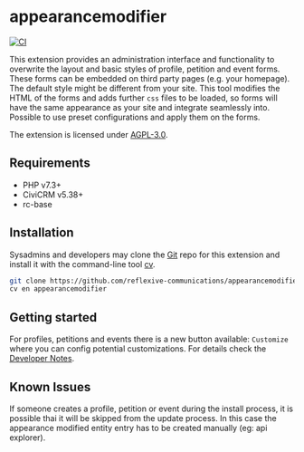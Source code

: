 # appearancemodifier

[![CI](https://github.com/reflexive-communications/appearancemodifier/actions/workflows/main.yml/badge.svg)](https://github.com/reflexive-communications/appearancemodifier/actions/workflows/main.yml)

This extension provides an administration interface and functionality to overwrite the layout and basic styles of profile, petition and event forms.
These forms can be embedded on third party pages (e.g. your homepage). The default style might be different from your site.
This tool modifies the HTML of the forms and adds further `css` files to be loaded, so forms will have the same appearance as your site and integrate seamlessly into.
Possible to use preset configurations and apply them on the forms.

The extension is licensed under [AGPL-3.0](LICENSE.txt).

## Requirements

-   PHP v7.3+
-   CiviCRM v5.38+
-   rc-base

## Installation

Sysadmins and developers may clone the [Git](https://en.wikipedia.org/wiki/Git) repo for this extension and
install it with the command-line tool [cv](https://github.com/civicrm/cv).

```bash
git clone https://github.com/reflexive-communications/appearancemodifier.git
cv en appearancemodifier
```

## Getting started

For profiles, petitions and events there is a new button available: `Customize` where you can config potential customizations.
For details check the [Developer Notes](DEVELOPER.md).

## Known Issues

If someone creates a profile, petition or event during the install process, it is possible thai it will be skipped from the update process.
In this case the appearance modified entity entry has to be created manually (eg: api explorer).
